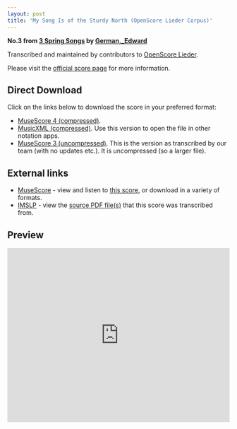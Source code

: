 ```yaml
---
layout: post
title: 'My Song Is of the Sturdy North (OpenScore Lieder Corpus)'
---
```


__No.3 from [3 Spring Songs](https://fourscoreandmore.org/openscore/lieder/German,_Edward/3_Spring_Songs/) by [German,_Edward](https://fourscoreandmore.org/openscore/lieder/German,_Edward)__

Transcribed and maintained by contributors to [OpenScore Lieder].

Please visit the [official score page] for more information.

[official score page]: https://musescore.com/openscore-lieder-corpus/scores/6243839
[OpenScore Lieder]: https://musescore.com/openscore-lieder-corpus

## Direct Download

Click on the links below to download the score in your preferred format:
- [MuseScore 4 (compressed)](https://github.com/openscore/lieder/blob/main/scores/German,_Edward/3_Spring_Songs/3_My_Song_Is_of_the_Sturdy_North/lc6243839.mscz?raw=true).
- [MusicXML (compressed)](https://github.com/openscore/lieder/blob/main/scores/German,_Edward/3_Spring_Songs/3_My_Song_Is_of_the_Sturdy_North/lc6243839.mxl?raw=true). Use this version to open the file in other notation apps.
- [MuseScore 3 (uncompressed)](https://github.com/openscore/lieder/blob/main/scores/German,_Edward/3_Spring_Songs/3_My_Song_Is_of_the_Sturdy_North/lc6243839.mscx?raw=true). This is the version as transcribed by our team (with no updates etc.). It is uncompressed (so a larger file).

## External links

- [MuseScore] - view and listen to [this score][MuseScore], or download in a variety of formats.
- [IMSLP] - view the [source PDF file(s)][IMSLP] that this score was transcribed from.

[MuseScore]: https://musescore.com/score/6243839
[IMSLP]: https://imslp.org/wiki/Special:ReverseLookup/167819

## Preview

<iframe width="100%" height="394" src="https://musescore.com/openscore-lieder-corpus/scores/6243839/embed" frameborder="0" allowfullscreen allow="autoplay; fullscreen"></iframe>
